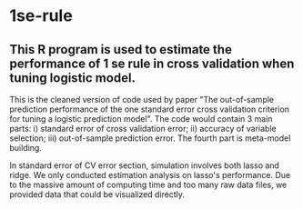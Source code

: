 # 1se-rule
## This R program is used to estimate the performance of 1 se rule in cross validation when tuning logistic model.
This is the cleaned version of code used by paper "The out-of-sample prediction performance of the one standard error cross validation criterion for tuning a logistic prediction model". The code would contain 3 main parts: i) standard error of cross validation error; ii) accuracy of variable selection; iii) out-of-sample prediction error. The fourth part is meta-model building.

In standard error of CV error section, simulation involves both lasso and ridge. We only conducted estimation analysis on lasso's performance.
Due to the massive amount of computing time and too many raw data files, we provided data that could be visualized directly.

